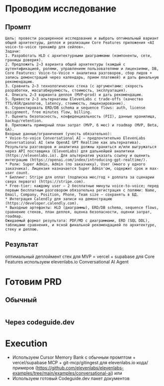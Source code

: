 # Проводим исследование

## Промпт
```
Цель: провести расширенное исследование и выбрать оптимальный вариант общей архитектуры, деплоя и реализации Core Features приложения «AI voice-to-voice тренажёр для сейлов».
Задачи:
1. Разработать HLD с архитектурными диаграммами (компоненты, сети, границы доверия).
2. Предложить 2–3 варианта общей архитектуры (каждый с аутентификацией, ролями, управлением пользователями и лицензиями, DB, Core Features: Voice-to-Voice + аналитика разговоров, сбор лидов + запись демонстраций через календарь, прием платежей) и дать финальную рекомендацию.
3. Сравнить 2–3 технологических стека (с аргументами: скорость разработки, масштабируемость, стоимость, эксплуатация).
4. Описать 2–3 варианта деплоя (MVP→prod) и дать рекомендацию.
5. Привести 2–3 альтернативы ElevenLabs с trade-offs (качество TTS/ASR/диалогов, latency, стоимость, лицензирование).
6. Спроектировать ERD/DB schema и sequence flows: auth, license assignment, free minutes flow, billing.
7. Оценить безопасность, конфиденциальность (PII), данные хранилища, backup/retention.
8. Приложить примерный план затрат (MVP, 6 мес) и roadmap (MVP, Beta, GA).
Входные данные/ограничения (учесть обязательно):
* Voice-to-voice Conversational AI — предпочтительно ElevenLabs Conversational AI (или OpenAI GPT Realtime как альтернатива). Результаты разговоров и аналитика должны храниться и/или выгружаться через API поставщика (ElevenLabs) для дальнейшей аналитики (https://elevenlabs.io). Для альтернатив указать ссылку и оценить интеграцию (https://openai.com/index/introducing-gpt-realtime/).
* Роли: Super Admin, Admin (по заказчику), User (много у одного заказчика). Лицензия назначается Super Admin'ом, содержит срок и max-user count.
* Биллинг: Stripe для оплат (подписка мес/год + доплата за сценарии сверх первого) (https://stripe.com).
* Free-tier: каждому user — 2 бесплатные минуты voice-to-voice; перед первым бесплатным разговором обязательна регистрация с полями: Name, Email, Company, Position, Phone, Team size — сохранять в БД.
* Интеграция Calendly для записи на демонстрацию (https://developer.calendly.com).
* Выходные артефакты: HLD (диаграммы), ERD/DB schema, sequence flows, сравнение стеков, план деплоя, оценка безопасности, оценки затрат, roadmap.
Ожидаемый формат результата: PDF/MD с диаграммами, ERD (SQL DDL), таблицами сравнения, и ясной финальной рекомендацией по архитектуре, стеку и деплою.
```

## Результат
оптимальный деплоймент стек для MVP = vercel + supabase
для Core Features используем elevenlabs.io Conversational AI Agent


# Готовим PRD

## Обычный
```

```

## Через codeguide.dev

# Execution
- Используем Cursor Memory Bank с обычным промптом + vercel/supabase MCP + git-mcp/gitingest для elevenlabs.io кода/примеров (https://github.com/elevenlabs/elevenlabs-examples/tree/main/examples/conversational-ai)
или
- Используем готовый Codeguide.dev пакет документов
